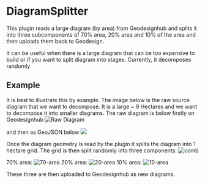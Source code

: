 # DiagramSplitter
This plugin reads a large diagram (by area) from Geodesignhub and splits it into three subcomponents of 70% area, 20% area and 10% of the area and then uploads them back to Geodesign. 

It can be useful when there is a large diagram that can be too expensive to build or if you want to split diagram into stages. Currently, it decomposes randomly 

## Example 
It is best to illustrate this by example. The image below is the raw source diagram that we want to decompose. It is a large ~ 9 Hectares and we want to decompose it into smaller diagrams. The raw diagram is below firstly on Geodesignhub
![Raw Diagram](https://i.imgur.com/PiUKOjO.png) 

and then as GeoJSON below
![](https://i.imgur.com/srdwnFN.png)

Once the diagram geometry is read by the plugin it splits the diagram into 1 hectare grid. The grid is then split randomly into three components: 
![comb](https://i.imgur.com/3Eh6mQX.png)

70% area: 
![70-area](https://i.imgur.com/5Stbto5.png)
20% area: 
![20-area](https://i.imgur.com/NqcaLw9.png)
10% area: 
![10-area](https://i.imgur.com/eXvunZ6.png)

These three are then uploaded to Geodesignhub as new diagrams.